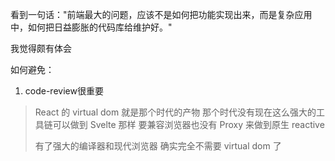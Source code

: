 看到一句话："前端最大的问题，应该不是如何把功能实现出来，而是复杂应用中，如何把日益膨胀的代码库给维护好。"

我觉得颇有体会

如何避免：

1. code-review很重要



> React 的 virtual dom 就是那个时代的产物
> 那个时代没有现在这么强大的工具链可以做到 Svelte 那样
> 要兼容浏览器也没有 Proxy 来做到原生 reactive
>
> 有了强大的编译器和现代浏览器 确实完全不需要 virtual dom 了
